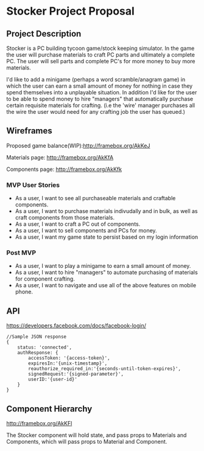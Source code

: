 # Stocker Project Proposal

## Project Description

Stocker is a PC building tycoon game/stock keeping simulator. In the game the user will purchase materials to craft PC parts and ultimately a complete PC. The user will sell parts and complete PC's for more money to buy more materials. 

I'd like to add a minigame (perhaps a word scramble/anagram game) in which the user can earn a small amount of money for nothing in case they spend themselves into a unplayable situation. In addition I'd like for the user to be able to spend money to hire "managers" that automatically purchase certain requisite materials for crafting. (i.e the 'wire' manager purchases all the wire the user would need for any crafting job the user has queued.)

## Wireframes

Proposed game balance(WIP):http://framebox.org/AkKeJ

Materials page: http://framebox.org/AkKfA

Components page: http://framebox.org/AkKfk

### MVP User Stories

* As a user, I want to see all purchaseable materials and craftable components.
* As a user, I want to purchase materials indivudally and in bulk, as well as craft components from those materials.
* As a user, I want to craft a PC out of components.
* As a user, I want to sell components and PCs for money.
* As a user, I want my game state to persist based on my login information

### Post MVP

* As a user, I want to play a minigame to earn a small amount of money.
* As a user, I want to hire "managers" to automate purchasing of materials for component crafting.
* As a user, I want to navigate and use all of the above features on mobile phone.

## API

https://developers.facebook.com/docs/facebook-login/
```
//Sample JSON response
{
    status: 'connected',
    authResponse: {
        accessToken: '{access-token}',
        expiresIn:'{unix-timestamp}',
        reauthorize_required_in:'{seconds-until-token-expires}',
        signedRequest:'{signed-parameter}',
        userID:'{user-id}'
    }
}
```
## Component Hierarchy

http://framebox.org/AkKFl

The Stocker component will hold state, and pass props to Materials and Components, which will pass props to Material and Component.
